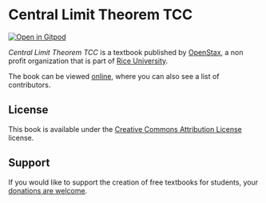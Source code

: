 # Central Limit Theorem TCC

[![Open in Gitpod](https://gitpod.io/button/open-in-gitpod.svg)](https://gitpod.io/from-referrer/)

_Central Limit Theorem TCC_ is a textbook published by [OpenStax](https://openstax.org/), a non profit organization that is part of [Rice University](https://www.rice.edu/).

The book can be viewed [online](https://github.com/cnx-user-books/cnxbook-central-limit-theorem-tcc/releases/latest), where you can also see a list of contributors.

## License
This book is available under the [Creative Commons Attribution License](./LICENSE) license.

## Support
If you would like to support the creation of free textbooks for students, your [donations are welcome](https://riceconnect.rice.edu/donation/support-openstax-banner).
